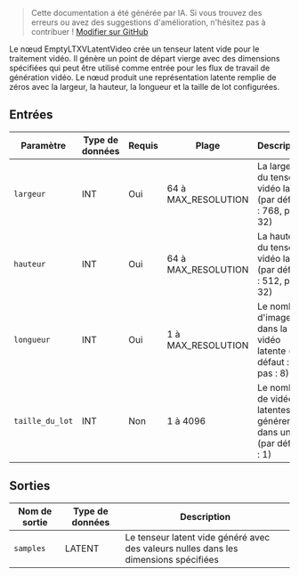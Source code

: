 > Cette documentation a été générée par IA. Si vous trouvez des erreurs ou avez des suggestions d'amélioration, n'hésitez pas à contribuer ! [Modifier sur GitHub](https://github.com/Comfy-Org/embedded-docs/blob/main/comfyui_embedded_docs/docs/EmptyLTXVLatentVideo/fr.md)

Le nœud EmptyLTXVLatentVideo crée un tenseur latent vide pour le traitement vidéo. Il génère un point de départ vierge avec des dimensions spécifiées qui peut être utilisé comme entrée pour les flux de travail de génération vidéo. Le nœud produit une représentation latente remplie de zéros avec la largeur, la hauteur, la longueur et la taille de lot configurées.

## Entrées

| Paramètre | Type de données | Requis | Plage | Description |
|-----------|-----------|----------|-------|-------------|
| `largeur` | INT | Oui | 64 à MAX_RESOLUTION | La largeur du tenseur vidéo latent (par défaut : 768, pas : 32) |
| `hauteur` | INT | Oui | 64 à MAX_RESOLUTION | La hauteur du tenseur vidéo latent (par défaut : 512, pas : 32) |
| `longueur` | INT | Oui | 1 à MAX_RESOLUTION | Le nombre d'images dans la vidéo latente (par défaut : 97, pas : 8) |
| `taille_du_lot` | INT | Non | 1 à 4096 | Le nombre de vidéos latentes à générer dans un lot (par défaut : 1) |

## Sorties

| Nom de sortie | Type de données | Description |
|-------------|-----------|-------------|
| `samples` | LATENT | Le tenseur latent vide généré avec des valeurs nulles dans les dimensions spécifiées |
